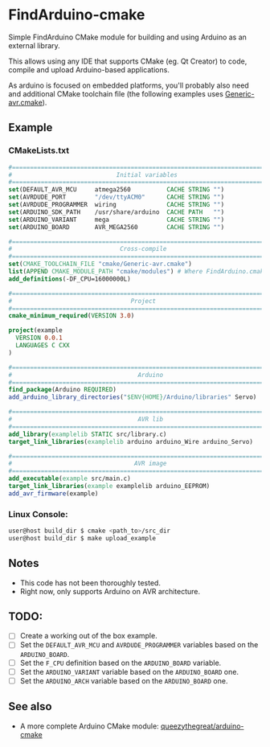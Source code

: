 # FindArduino-cmake
Simple FindArduino CMake module for building and using Arduino as an external
library.

This allows using any IDE that supports CMake (eg. Qt Creator) to code,
compile and upload Arduino-based applications.

As arduino is focused on embedded platforms, you'll probably also need and
additional CMake toolchain file (the following examples uses
[Generic-avr.cmake](https://github.com/danielotero/Generic-avr.cmake)).

## Example
### CMakeLists.txt
```CMake
#=============================================================================#
#                             Initial variables                               #
#=============================================================================#
set(DEFAULT_AVR_MCU     atmega2560          CACHE STRING "")
set(AVRDUDE_PORT        "/dev/ttyACM0"      CACHE STRING "")
set(AVRDUDE_PROGRAMMER  wiring              CACHE STRING "")
set(ARDUINO_SDK_PATH    /usr/share/arduino  CACHE PATH   "")
set(ARDUINO_VARIANT     mega                CACHE STRING "")
set(ARDUINO_BOARD       AVR_MEGA2560        CACHE STRING "")

#=============================================================================#
#                              Cross-compile                                  #
#=============================================================================#
set(CMAKE_TOOLCHAIN_FILE "cmake/Generic-avr.cmake")
list(APPEND CMAKE_MODULE_PATH "cmake/modules") # Where FindArduino.cmake is
add_definitions(-DF_CPU=16000000L)

#=============================================================================#
#                                 Project                                     #
#=============================================================================#
cmake_minimum_required(VERSION 3.0)

project(example
  VERSION 0.0.1
  LANGUAGES C CXX
)

#=============================================================================#
#                                   Arduino                                   #
#=============================================================================#
find_package(Arduino REQUIRED)
add_arduino_library_directories("$ENV{HOME}/Arduino/libraries" Servo)

#=============================================================================#
#                                   AVR lib                                   #
#=============================================================================#
add_library(examplelib STATIC src/library.c)
target_link_libraries(examplelib arduino arduino_Wire arduino_Servo)

#=============================================================================#
#                                  AVR image                                  #
#=============================================================================#
add_executable(example src/main.c)
target_link_libraries(example examplelib arduino_EEPROM)
add_avr_firmware(example)
```

### Linux Console:
```Bash
user@host build_dir $ cmake <path_to>/src_dir
user@host build_dir $ make upload_example
```

## Notes
- This code has not been thoroughly tested.
- Right now, only supports Arduino on AVR architecture.

## TODO:
 - [ ] Create a working out of the box example.
 - [ ] Set the `DEFAULT_AVR_MCU` and `AVRDUDE_PROGRAMMER` variables based on the
 `ARDUINO_BOARD`.
 - [ ] Set the `F_CPU` definition based on the `ARDUINO_BOARD` variable.
 - [ ] Set the `ARDUINO_VARIANT` variable based on the `ARDUINO_BOARD` one.
 - [ ] Set the `ARDUINO_ARCH` variable based on the `ARDUINO_BOARD` one.

## See also
- A more complete Arduino CMake module: [queezythegreat/arduino-cmake](https://github.com/queezythegreat/arduino-cmake)
